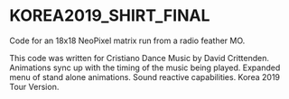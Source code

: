 # KOREA2019_SHIRT_FINAL
Code for an 18x18 NeoPixel matrix run from a radio feather MO.

This code was written for Cristiano Dance Music by David Crittenden.
Animations sync up with the timing of the music being played.
Expanded menu of stand alone animations.
Sound reactive capabilities.
Korea 2019 Tour Version.
